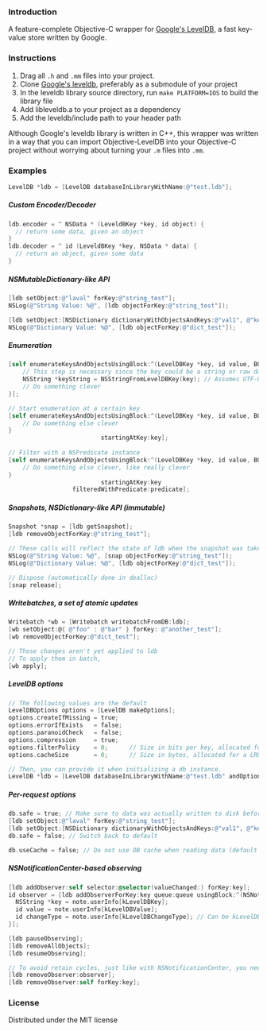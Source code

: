 ### Introduction

A feature-complete Objective-C wrapper for [Google's LevelDB](http://code.google.com/p/leveldb), a fast key-value store written by Google.

### Instructions

1. Drag all `.h` and `.mm` files into your project.
2. Clone [Google's leveldb](http://code.google.com/p/leveldb/source/checkout), preferably as a submodule of your project
3. In the leveldb library source directory, run `make PLATFORM=IOS` to build the library file
4. Add libleveldb.a to your project as a dependency
5. Add the leveldb/include path to your header path

Although Google's leveldb library is written in C++, this wrapper was written in a way that you can import Objective-LevelDB into your Objective-C
project without worrying about turning your `.m` files into `.mm`.

### Examples

```objective-c
LevelDB *ldb = [LevelDB databaseInLibraryWithName:@"test.ldb"];
```

##### Custom Encoder/Decoder

```objective-c
ldb.encoder = ^ NSData * (LeveldBKey *key, id object) {
  // return some data, given an object
}
ldb.decoder = ^ id (LeveldBKey *key, NSData * data) {
  // return an object, given some data
}
```

#####  NSMutableDictionary-like API

```objective-c
[ldb setObject:@"laval" forKey:@"string_test"];
NSLog(@"String Value: %@", [ldb objectForKey:@"string_test"]);

[ldb setObject:[NSDictionary dictionaryWithObjectsAndKeys:@"val1", @"key1", @"val2", @"key2", nil] forKey:@"dict_test"];
NSLog(@"Dictionary Value: %@", [ldb objectForKey:@"dict_test"]);
```

##### Enumeration

```objective-c
[self enumerateKeysAndObjectsUsingBlock:^(LevelDBKey *key, id value, BOOL *stop) {
    // This step is necessary since the key could be a string or raw data (use NSDataFromLevelDBKey in that case)
    NSString *keyString = NSStringFromLevelDBKey(key); // Assumes UTF-8 encoding
    // Do something clever
}];

// Start enumeration at a certain key
[self enumerateKeysAndObjectsUsingBlock:^(LevelDBKey *key, id value, BOOL *stop) {
    // Do something else clever
}
                          startingAtKey:key];
                          
// Filter with a NSPredicate instance
[self enumerateKeysAndObjectsUsingBlock:^(LevelDBKey *key, id value, BOOL *stop) {
    // Do something else clever, like really clever
}
                          startingAtKey:key
                  filteredWithPredicate:predicate];
```

##### Snapshots, NSDictionary-like API (immutable)
    
```objective-c
Snapshot *snap = [ldb getSnapshot];
[ldb removeObjectForKey:@"string_test"];

// These calls will reflect the state of ldb when the snapshot was taken
NSLog(@"String Value: %@", [snap objectForKey:@"string_test"]);
NSLog(@"Dictionary Value: %@", [ldb objectForKey:@"dict_test"]);

// Dispose (automatically done in dealloc)
[snap release];
```

##### Writebatches, a set of atomic updates

```objective-c
Writebatch *wb = [Writebatch writebatchFromDB:ldb];
[wb setObject:@{ @"foo" : @"bar" } forKey: @"another_test"];
[wb removeObjectForKey:@"dict_test"];

// Those changes aren't yet applied to ldb
// To apply them in batch, 
[wb apply];
```

##### LevelDB options

```objective-c
// The following values are the default
LevelDBOptions options = [LevelDB makeOptions];
options.createIfMissing = true;
options.errorIfExists   = false;
options.paranoidCheck   = false;
options.compression     = true;
options.filterPolicy    = 0;      // Size in bits per key, allocated for a bloom filter, used in testing presence of key
options.cacheSize       = 0;      // Size in bytes, allocated for a LRU cache used for speeding up lookups

// Then, you can provide it when initializing a db instance.
LevelDB *ldb = [LevelDB databaseInLibraryWithName:@"test.ldb" andOptions:options];
```

##### Per-request options

```objective-c
db.safe = true; // Make sure to data was actually written to disk before returning from write operations.
[ldb setObject:@"laval" forKey:@"string_test"];
[ldb setObject:[NSDictionary dictionaryWithObjectsAndKeys:@"val1", @"key1", @"val2", @"key2", nil] forKey:@"dict_test"];
db.safe = false; // Switch back to default

db.useCache = false; // Do not use DB cache when reading data (default to true);
```

##### NSNotificationCenter-based observing

```objective-c
[ldb addObserver:self selector:@selector(valueChanged:) forKey:key];
id observer = [ldb addObserverForKey:key queue:queue usingBlock:^(NSNotification *note){
  NSString *key = note.userInfo[kLevelDBKey];
  id value = note.userInfo[kLevelDBValue];
  id changeType = note.userInfo[kLevelDBChangeType]; // Can be kLevelDBChangeTypePut or kLevelDBChangeTypeDelete
}];

[ldb pauseObserving];
[ldb removeAllObjects];
[ldb resumeObserving];

// To avoid retain cycles, just like with NSNotificationCenter, you need to remove the observers when you don't need them anymore
[ldb removeObserver:observer];
[ldb removeObserver:self forKey:key];
```

### License

Distributed under the MIT license